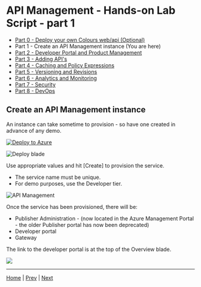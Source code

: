 # API Management - Hands-on Lab Script - part 1

- [Part 0 - Deploy your own Colours web/api (Optional)](apimanagement-0.md)
- Part 1 - Create an API Management instance (You are here)
- [Part 2 - Developer Portal and Product Management](apimanagement-2.md)
- [Part 3 - Adding API's](apimanagement-3.md)
- [Part 4 - Caching and Policy Expressions](apimanagement-4.md)
- [Part 5 - Versioning and Revisions](apimanagement-5.md)
- [Part 6 - Analytics and Monitoring](apimanagement-6.md)
- [Part 7 - Security](apimanagement-7.md)
- [Part 8 - DevOps](apimanagement-8.md)


## Create an API Management instance

An instance can take sometime to provision - so have one created in advance of any demo.

[![Deploy to Azure](https://azuredeploy.net/deploybutton.png)](https://portal.azure.com/#create/Microsoft.ApiManagement)

![Deploy blade](Images/APIMDeployBlade.png)

Use appropriate values and hit [Create] to provision the service.

- The service name must be unique.
- For demo purposes, use the Developer tier.

![API Management](Images/APIManagement.png)

Once the service has been provisioned, there will be:

- Publisher Administration - (now located in the Azure Management Portal - the older Publisher portal has now been deprecated)
- Developer portal
- Gateway


The link to the developer portal is at the top of the Overview blade.

![](Images/APIMOverviewBlade.png)

---
[Home](README.md) | [Prev](apimanagement-0.md) | [Next](apimanagement-2.md)
